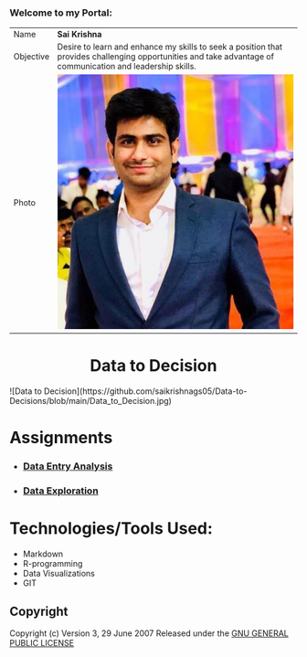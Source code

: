 ### Welcome to my Portal:
|||
| ------------- | ------------- |
|Name| **Sai Krishna**|
| Objective  |   Desire to learn and enhance my skills to seek a position that provides challenging opportunities and take advantage of communication and leadership skills.|
| Photo         | ![Photo](https://github.com/saikrishnags05/Data-to-Decisions/blob/main/image_1.jpeg) |


<h1 align="center">Data to Decision</h1>
![Data to Decision](https://github.com/saikrishnags05/Data-to-Decisions/blob/main/Data_to_Decision.jpg)

# Assignments
*  ### [Data Entry Analysis ](https://github.com/saikrishnags05/Data-to-Decisions/blob/main/Data%20Entry%20Analysis/readme.md)
* ### [Data Exploration](https://github.com/saikrishnags05/Data-to-Decisions/blob/main/Data%20Exploration/readme.md)

# Technologies/Tools Used: 
* Markdown
* R-programming
* Data Visualizations 
* GIT



## Copyright 
Copyright (c)  Version 3, 29 June 2007  Released under the [GNU GENERAL PUBLIC LICENSE](https://github.com/saikrishnags05/Data-to-Decisions/blob/429fafefdf300ddd4942f2154323588806f3d907/LICENSE)

